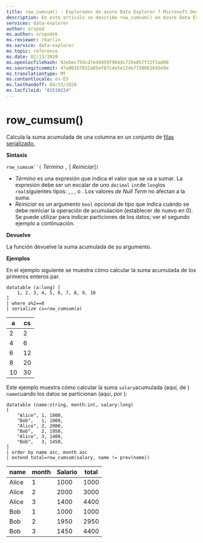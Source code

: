 ```yaml
---
title: row_cumsum() - Explorador de azure Data Explorer ? Microsoft Docs
description: En este artículo se describe row_cumsum() en Azure Data Explorer.
services: data-explorer
author: orspod
ms.author: orspodek
ms.reviewer: rkarlin
ms.service: data-explorer
ms.topic: reference
ms.date: 02/13/2020
ms.openlocfilehash: 92ebec75dcd7e44d59f964dc735e857f22f1ad00
ms.sourcegitcommit: 47a002b7032a05ef67c4e5e12de7720062645e9e
ms.translationtype: MT
ms.contentlocale: es-ES
ms.lasthandoff: 04/15/2020
ms.locfileid: "81510224"
---
```

# <a name="row_cumsum"></a>row_cumsum()

Calcula la suma acumulada de una columna en un conjunto de [filas serializado.](./windowsfunctions.md#serialized-row-set)

**Sintaxis**

`row_cumsum``(` *Término* `,` [ *Reiniciar*]`)`

* *Término* es una expresión que indica el valor que se va a sumar.
  La expresión debe ser un escalar de uno `decimal` `int`de `long`los `real`siguientes tipos: , , , o . Los valores *de Null Term* no afectan a la suma.
* *Reiniciar* es un argumento `bool` opcional de tipo que indica cuándo se debe reiniciar la operación de acumulación (establecer de nuevo en 0). Se puede utilizar para indicar particiones de los datos; ver el segundo ejemplo a continuación.

**Devuelve**

La función devuelve la suma acumulada de su argumento.

**Ejemplos**

En el ejemplo siguiente se muestra cómo calcular la suma acumulada de los primeros enteros par.

```kusto
datatable (a:long) [
    1, 2, 3, 4, 5, 6, 7, 8, 9, 10
]
| where a%2==0
| serialize cs=row_cumsum(a)
```

a    | cs
-----|-----
2    | 2
4    | 6
6    | 12
8    | 20
10   | 30

Este ejemplo muestra cómo calcular la suma `salary`acumulada (aquí, de ) `name`cuando los datos se particionan (aquí, por ):

```kusto
datatable (name:string, month:int, salary:long)
[
    "Alice", 1, 1000,
    "Bob",   1, 1000,
    "Alice", 2, 2000,
    "Bob",   2, 1950,
    "Alice", 3, 1400,
    "Bob",   3, 1450,
]
| order by name asc, month asc
| extend total=row_cumsum(salary, name != prev(name))
```

name   | month  | Salario  | total
-------|--------|---------|------
Alice  | 1      | 1000    | 1000
Alice  | 2      | 2000    | 3000
Alice  | 3      | 1400    | 4400
Bob    | 1      | 1000    | 1000
Bob    | 2      | 1950    | 2950
Bob    | 3      | 1450    | 4400